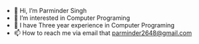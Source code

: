 - 👋 Hi, I’m Parminder Singh
- 👀 I’m interested in Computer Programing
- 🌱 I have Three year experience in Computer Programing
- 📫 How to reach me via email that parminder2648@gmail.com

<!---
parminder2648/parminder2648 is a ✨ special ✨ repository because its `README.md` (this file) appears on your GitHub profile.
You can click the Preview link to take a look at your changes.
--->
